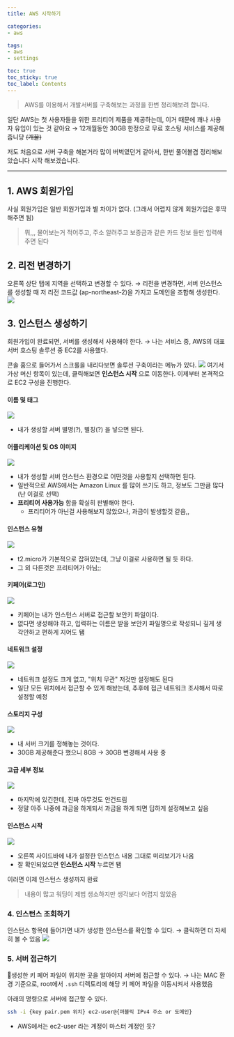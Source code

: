 ```yaml
---
title: AWS 시작하기

categories:
- aws

tags:
- aws
- settings

toc: true
toc_sticky: true
toc_label: Contents 
---
```


> AWS를 이용해서 개발서버를 구축해보는 과정을 한번 정리해보려 합니다.

일단 AWS는 첫 사용자들을 위한 프리티어 제품을 제공하는데, 이거 때문에 꽤나 사용자 유입이 있는 것 같아요
→ 12개월동안 30GB 한정으로 무료 호스팅 서비스를 제공해 줍니당 ~~(개꿀)~~

저도 처음으로 서버 구축을 해본거라 많이 버벅였던거 같아서, 한번 풀어볼겸 정리해보았습니다
시작 해보겠습니다.

---

## 1. AWS 회원가입
사실 회원가입은 일반 회원가입과 별 차이가 없다. (그래서 어렵지 않게 회원가입은 후딱 해주면 됨)
> 뭐,,, 물어보는거 적어주고, 주소 알려주고 보증금과 같은 카드 정보 들만 입력해주면 된다

## 2. 리전 변경하기
오른쪽 상단 탭에 지역을 선택하고 변경할 수 있다.
→ 리전을 변경하면, 서버 인스턴스를 생성할 때 저 리전 코드값 (ap-northeast-2)을 가지고 도메인을 조합해 생성한다.
![](https://i.imgur.com/ZXMoqPh.png)

## 3. 인스턴스 생성하기
회원가입이 완료되면, 서버를 생성해서 사용해야 한다.
→ 나는 서비스 중, AWS의 대표 서버 호스팅 솔루션 중 EC2를 사용했다.

콘솔 홈으로 들어가서 스크롤을 내리다보면 솔루션 구축이라는 메뉴가 있다.
![](https://i.imgur.com/20su1Ax.png)
여기서 가상 머신 항목이 있는데, 클릭해보면 **인스턴스 시작** 으로 이동한다.
이제부터 본격적으로 EC2 구성을 진행한다.

#### 이름 및 태그
![](https://i.imgur.com/v67YU8z.png)
- 내가 생성할 서버 별명(?), 별칭(?) 을 넣으면 된다.

#### 어플리케이션 및 OS 이미지
![](https://i.imgur.com/P4ALSrX.png)
- 내가 생성할 서버 인스턴스 환경으로 어떤것을 사용할지 선택하면 된다.
- 일반적으로 AWS에서는 Amazon Linux 를 많이 쓰기도 하고, 정보도 그만큼 많다 (난 이걸로 선택)
- **프리티어 사용가능** 함을 확실히 판별해야 한다.
  - 프리티어가 아닌걸 사용해보지 않았으나, 과금이 발생할것 같음,,

#### 인스턴스 유형
![](https://i.imgur.com/zulpaQW.png)
- t2.micro가 기본적으로 잡혀있는데, 그냥 이걸로 사용하면 될 듯 하다.
- 그 외 다른것은 프리티어가 아님;;

#### 키페어(로그인)
![](https://i.imgur.com/VGLaJ0Q.png)
- 키페어는 내가 인스턴스 서버로 접근할 보안키 파일이다.
- 없다면 생성해야 하고, 입력하는 이름은 받을 보안키 파일명으로 작성되니 깊게 생각안하고 편하게 지어도 됌

#### 네트워크 설정
![](https://i.imgur.com/vSHqRCX.png)
- 네트워크 설정도 크게 없고, "위치 무관" 저것만 설정해도 된다
- 일단 모든 위치에서 접근할 수 있게 해놨는데, 추후에 접근 네트워크 조사해서 따로 설정할 예정

#### 스토리지 구성
![](https://i.imgur.com/HeOmEhr.png)
- 내 서버 크기를 정해놓는 것이다.
- 30GB 제공해준다 했으니 8GB → 30GB 변경해서 사용 중

#### 고급 세부 정보
![](https://i.imgur.com/bXCiItT.png)
- 마지막에 있긴한데, 진짜 아무것도 안건드림
- 정말 아주 나중에 과금을 하게되서 과금을 하게 되면 딥하게 설정해보고 싶음

#### 인스턴스 시작
![](https://i.imgur.com/ZvyPUt3.png)
- 오른쪽 사이드바에 내가 설정한 인스턴스 내용 그대로 미리보기가 나옴
- 잘 확인되었으면 **인스턴스 시작** 누르면 됌

이러면 이제 인스턴스 생성까지 완료
> 내용이 많고 워딩이 제법 생소하지만 생각보다 어렵지 않았음

### 4. 인스턴스 조회하기
인스턴스 항목에 들어가면 내가 생성한 인스턴스를 확인할 수 있다.
→ 클릭하면 더 자세히 볼 수 있음
![](https://i.imgur.com/jYeshfl.png)

### 5. 서버 접근하기
생성한 키 페어 파일이 위치한 곳을 알아야지 서버에 접근할 수 있다.
→ 나는 MAC 환경 기준으로, root에서 `.ssh` 디렉토리에 해당 키 페어 파일을 이동시켜서 사용했음

아래의 명령으로 서버에 접근할 수 있다.
```bash
ssh -i {key pair.pem 위치} ec2-user@{퍼블릭 IPv4 주소 or 도메인}
```
- AWS에서는 ec2-user 라는 계정이 마스터 계정인 듯?
